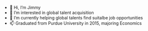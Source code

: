 - 👋 Hi, I’m Jimmy
- 👀 I’m interested in global talent acquisition
- 🌱 I’m currently helping global talents find suitalbe job opportunities
- 📫 Graduated from Purdue University in 2015, majoring Economics

<!---
jimmy-muhyeon/jimmy-muhyeon is a ✨ special ✨ repository because its `README.md` (this file) appears on your GitHub profile.
You can click the Preview link to take a look at your changes.
--->
